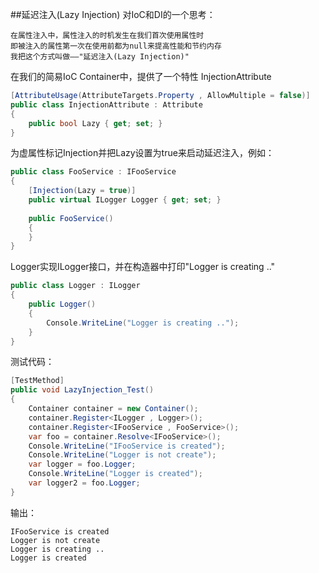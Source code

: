 ##延迟注入(Lazy Injection)
对IoC和DI的一个思考：
```
在属性注入中，属性注入的时机发生在我们首次使用属性时
即被注入的属性第一次在使用前都为null来提高性能和节约内存
我把这个方式叫做——"延迟注入(Lazy Injection)"
```
在我们的简易IoC Container中，提供了一个特性 InjectionAttribute
```cs
[AttributeUsage(AttributeTargets.Property , AllowMultiple = false)]
public class InjectionAttribute : Attribute
{
    public bool Lazy { get; set; }
}
```
为虚属性标记Injection并把Lazy设置为true来启动延迟注入，例如：
```cs
public class FooService : IFooService
{
    [Injection(Lazy = true)]
    public virtual ILogger Logger { get; set; }
    
    public FooService()
    {
    }
}
```
Logger实现ILogger接口，并在构造器中打印"Logger is creating .."
```cs
public class Logger : ILogger
{
    public Logger()
    {
        Console.WriteLine("Logger is creating ..");
    }
}
```
测试代码：
```cs
[TestMethod]
public void LazyInjection_Test()
{
    Container container = new Container();
    container.Register<ILogger , Logger>();
    container.Register<IFooService , FooService>();
    var foo = container.Resolve<IFooService>();
    Console.WriteLine("IFooService is created");
    Console.WriteLine("Logger is not create");
    var logger = foo.Logger;           
    Console.WriteLine("Logger is created");
    var logger2 = foo.Logger;
}
```
输出：
```		
IFooService is created
Logger is not create
Logger is creating ..
Logger is created
```


